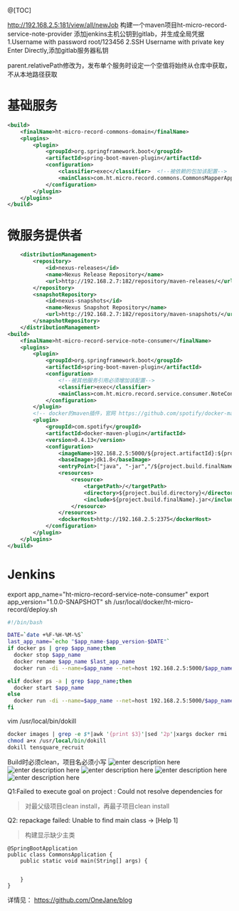 @[TOC]

http://192.168.2.5:181/view/all/newJob 构建一个maven项目ht-micro-record-service-note-provider
添加jenkins主机公钥到gitlab，并生成全局凭据
1.Username with password root/123456
2.SSH Username with private key Enter Directly,添加gitlab服务器私钥

parent.relativePath修改为<relativePath />，发布单个服务时设定一个空值将始终从仓库中获取，不从本地路径获取

# 基础服务

``` xml
<build>
    <finalName>ht-micro-record-commons-domain</finalName>
    <plugins>
        <plugin>
            <groupId>org.springframework.boot</groupId>
            <artifactId>spring-boot-maven-plugin</artifactId>
            <configuration>
                <classifier>exec</classifier>  <!--被依赖的包加该配置-->
                <mainClass>com.ht.micro.record.commons.CommonsMapperApplication</mainClass>
            </configuration>
        </plugin>
    </plugins>
</build>
```
# 微服务提供者

``` xml
	<distributionManagement>
		<repository>
			<id>nexus-releases</id>
			<name>Nexus Release Repository</name>
			<url>http://192.168.2.7:182/repository/maven-releases/</url>
		</repository>
		<snapshotRepository>
			<id>nexus-snapshots</id>
			<name>Nexus Snapshot Repository</name>
			<url>http://192.168.2.7:182/repository/maven-snapshots/</url>
		</snapshotRepository>
	</distributionManagement>
<build>
    <finalName>ht-micro-record-service-note-consumer</finalName>
    <plugins>
        <plugin>
            <groupId>org.springframework.boot</groupId>
            <artifactId>spring-boot-maven-plugin</artifactId>
            <configuration>
			    <!--被其他服务引用必须增加该配置-->
			    <classifier>exec</classifier>
                <mainClass>com.ht.micro.record.service.consumer.NoteConsumerServiceApplication</mainClass>
            </configuration>
        </plugin>
        <!-- docker的maven插件，官网 https://github.com/spotify/docker-maven-plugin -->
        <plugin>
            <groupId>com.spotify</groupId>
            <artifactId>docker-maven-plugin</artifactId>
            <version>0.4.13</version>
            <configuration>
                <imageName>192.168.2.5:5000/${project.artifactId}:${project.version}</imageName>
                <baseImage>jdk1.8</baseImage>
                <entryPoint>["java", "-jar","/${project.build.finalName}.jar"]</entryPoint>
                <resources>
                    <resource>
                        <targetPath>/</targetPath>
                        <directory>${project.build.directory}</directory>
                        <include>${project.build.finalName}.jar</include>
                    </resource>
                </resources>
                <dockerHost>http://192.168.2.5:2375</dockerHost>
            </configuration>
        </plugin>
    </plugins>
</build>
```

# Jenkins
export app_name="ht-micro-record-service-note-consumer"
export app_version="1.0.0-SNAPSHOT"
sh /usr/local/docker/ht-micro-record/deploy.sh

``` bash
#!/bin/bash

DATE=`date +%F-%H-%M-%S`
last_app_name=`echo "$app_name-$app_version-$DATE"`
if docker ps | grep $app_name;then
  docker stop $app_name
  docker rename $app_name $last_app_name
  docker run -di --name=$app_name --net=host 192.168.2.5:5000/$app_name:$app_version

elif docker ps -a | grep $app_name;then
  docker start $app_name
else
  docker run -di --name=$app_name --net=host 192.168.2.5:5000/$app_name:$app_version
fi
```

vim /usr/local/bin/dokill

``` perl
docker images | grep -e $*|awk '{print $3}'|sed '2p'|xargs docker rmi
chmod a+x /usr/local/bin/dokill
dokill tensquare_recruit
```
Build时必须clean，项目名必须小写
![enter description here](https://www.github.com/OneJane/blog/raw/master/小书匠/1563789548337.png)
![enter description here](https://www.github.com/OneJane/blog/raw/master/小书匠/1564397581018.png)
![enter description here](https://www.github.com/OneJane/blog/raw/master/小书匠/1563789561923.png)
![enter description here](https://www.github.com/OneJane/blog/raw/master/小书匠/1563789568408.png)
![enter description here](https://www.github.com/OneJane/blog/raw/master/小书匠/1563789572978.png)

Q1:Failed to execute goal on project  : Could not resolve dependencies for

> 对最父级项目clean install，再最子项目clean install

Q2: repackage failed: Unable to find main class -> [Help 1]

> 构建显示缺少主类

``` 
@SpringBootApplication
public class CommonsApplication {
    public static void main(String[] args) {


    }
}
```



详情见：
https://github.com/OneJane/blog